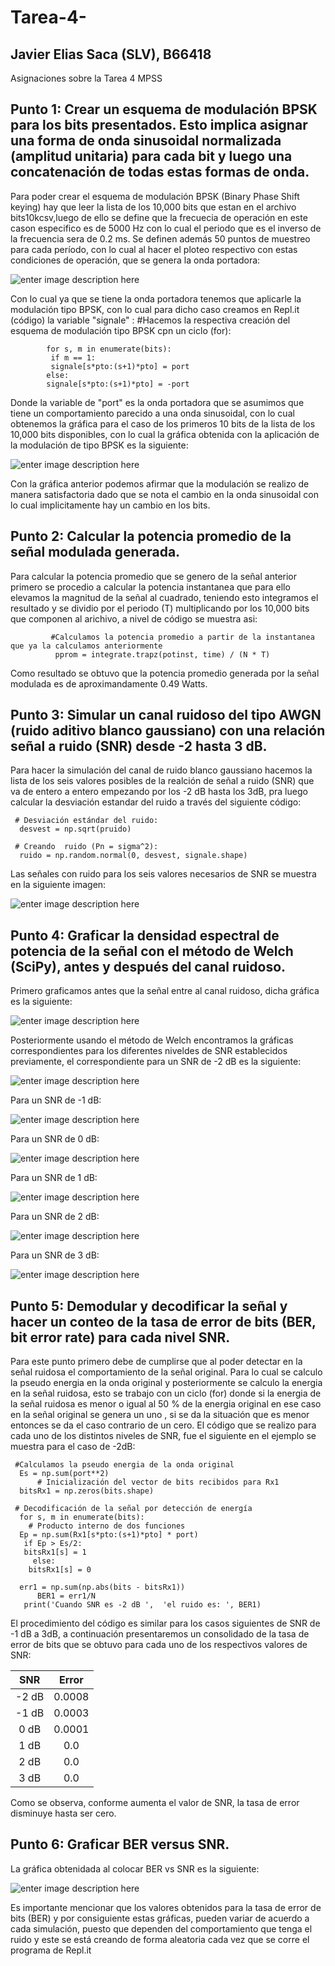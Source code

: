 # Tarea-4-
## Javier Elias Saca (SLV), B66418
Asignaciones sobre la Tarea 4 MPSS

## Punto 1: Crear un esquema de modulación BPSK para los bits presentados. Esto implica asignar una forma de onda sinusoidal normalizada (amplitud unitaria) para cada bit y luego una concatenación de todas estas formas de onda.

  Para poder crear el esquema de modulación BPSK (Binary Phase Shift keying) hay que leer la lista  de los 10,000 bits que estan en el archivo bits10kcsv,luego de ello se define que la frecuecia de operación en este cason especifico es de 5000 Hz con lo cual el periodo que es el inverso de la frecuencia sera de 0.2 ms. Se definen además 50 puntos de muestreo para cada período, con lo cual al hacer el ploteo respectivo con estas condiciones de operación, que se genera la onda portadora: 
  
 ![enter image description here](/portadora.png)

Con lo cual ya que se tiene la onda portadora tenemos que aplicarle la modulación tipo BPSK, con lo cual para dicho caso creamos en Repl.it (código) la variable "signale" :
        #Hacemos la respectiva creación del esquema de modulación tipo BPSK cpn un ciclo (for):
        
            for s, m in enumerate(bits):
             if m == 1:
             signale[s*pto:(s+1)*pto] = port
            else: 
            signale[s*pto:(s+1)*pto] = -port
            
Donde la variable de "port" es la onda portadora que se asumimos que tiene un comportamiento parecido a una onda sinusoidal, con lo cual obtenemos la gráfica para el caso de los primeros 10 bits de la lista de los 10,000 bits disponibles, con lo cual la gráfica obtenida con la aplicación de la modulación de tipo BPSK es la siguiente: 

 ![enter image description here](/modulada.png)
 
 Con la gráfica anterior podemos afirmar que la modulación se realizo de manera satisfactoria dado que se nota el cambio en la onda sinusoidal con lo cual implicitamente hay un cambio en los bits.
 
 ## Punto 2: Calcular la potencia promedio de la señal modulada generada.
 
 Para calcular la potencia promedio que se genero de la señal anterior primero se procedio a calcular la potencia instantanea que para ello elevamos la magnitud de la señal al cuadrado, teniendo esto integramos el resultado y se dividio por el periodo (T) multiplicando por los 10,000 bits que componen al arichivo, a nivel de código se muestra asi: 
 
 
             #Calculamos la potencia promedio a partir de la instantanea que ya la calculamos anteriormente
              pprom = integrate.trapz(potinst, time) / (N * T)
              
Como resultado se obtuvo que la potencia promedio generada por la señal modulada es de aproximandamente 0.49 Watts.


 ## Punto 3: Simular un canal ruidoso del tipo AWGN (ruido aditivo blanco gaussiano) con una relación señal a ruido (SNR) desde -2 hasta 3 dB.
 
 Para hacer la simulación del canal de ruido blanco gaussiano hacemos la lista de los seis valores posibles de la realción de señal a ruido (SNR) que va de entero a entero empezando por los -2 dB hasta los 3dB, pra luego calcular la desviación estandar del ruido a través del siguiente código: 
 
     # Desviación estándar del ruido:
      desvest = np.sqrt(pruido)
  
     # Creando  ruido (Pn = sigma^2):
      ruido = np.random.normal(0, desvest, signale.shape)
 
  Las señales con ruido  para  los seis valores necesarios de SNR se muestra en la siguiente imagen:
  
  ![enter image description here](/ruido.png)
 
 ## Punto 4: Graficar la densidad espectral de potencia de la señal con el método de Welch (SciPy), antes y después del canal ruidoso.
 
 Primero graficamos antes que la señal entre al canal ruidoso, dicha gráfica es la siguiente: 
 
  ![enter image description here](/densidadespectral.png)
 
 Posteriormente usando el método de Welch encontramos la gráficas correspondientes para los diferentes niveldes de SNR establecidos previamente, el correspondiente para un SNR de -2 dB es la siguiente: 
 
   ![enter image description here](/densidad-2dB.png)
   
   Para un SNR de -1 dB: 
   
   ![enter image description here](/densidad-1dB.png)
   
   Para un SNR de 0 dB:
   
   ![enter image description here](/densidad0dB.png)
     
   Para un SNR de 1 dB:
   
   ![enter image description here](/densidad1dB.png)
      
   Para un SNR de 2 dB: 
   
   ![enter image description here](/densidad2dB.png)
   
   Para un SNR de 3 dB:
   
   ![enter image description here](/densidad3dB.png)
   
   
   ## Punto 5: Demodular y decodificar la señal y hacer un conteo de la tasa de error de bits (BER, bit error rate) para cada nivel SNR.
   
   Para este punto primero debe de cumplirse que  al poder detectar en la señal ruidosa el comportamiento de la señal original. Para lo cual se calculo la pseudo energia en la onda original y posteriormente se calculo  la energia en la señal ruidosa, esto se trabajo con un ciclo (for) donde si la energia de la señal ruidosa es menor o igual al 50 % de la energia original en ese caso en la señal original se genera un uno , si se da la situación que es menor entonces se da el caso contrario de un cero. El código que se realizo para cada uno de los distintos niveles de SNR, fue el siguiente en el ejemplo se muestra para el caso de -2dB:

     #Calculamos la pseudo energia de la onda original
      Es = np.sum(port**2)
          # Inicialización del vector de bits recibidos para Rx1
      bitsRx1 = np.zeros(bits.shape)

     # Decodificación de la señal por detección de energía
      for s, m in enumerate(bits):
        # Producto interno de dos funciones
      Ep = np.sum(Rx1[s*pto:(s+1)*pto] * port) 
       if Ep > Es/2:
       bitsRx1[s] = 1
         else:
        bitsRx1[s] = 0

      err1 = np.sum(np.abs(bits - bitsRx1))
          BER1 = err1/N
       print('Cuando SNR es -2 dB ',  'el ruido es: ', BER1)
       
   El procedimiento del código es similar para los casos siguientes de SNR de -1 dB a 3dB, a continuación presentaremos un consolidado de la tasa de error de bits que se obtuvo para cada uno de los respectivos valores de SNR: 
   
   | SNR | Error |
|:-:|:-:|
| -2 dB | 0.0008 |
|  -1 dB | 0.0003 |
|  0 dB| 0.0001 |
|  1 dB| 0.0 |
|  2 dB| 0.0 |
|  3 dB | 0.0 |

Como se observa, conforme aumenta el valor de SNR, la tasa de error disminuye hasta ser cero. 

## Punto 6: Graficar BER versus SNR. 

La gráfica obtenidada al colocar BER vs SNR es la siguiente: 

![enter image description here](/BERvsSNR.png)

Es importante mencionar que los valores obtenidos para la tasa de error de bits (BER) y por consiguiente estas gráficas, pueden variar de acuerdo a cada simulación, puesto que dependen del comportamiento que tenga el ruido y este se está creando de forma aleatoria cada vez que se corre el programa de Repl.it
